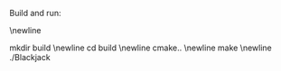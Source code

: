 Build and run:

\newline

mkdir build \newline
cd build \newline
cmake.. \newline
make \newline
./Blackjack

